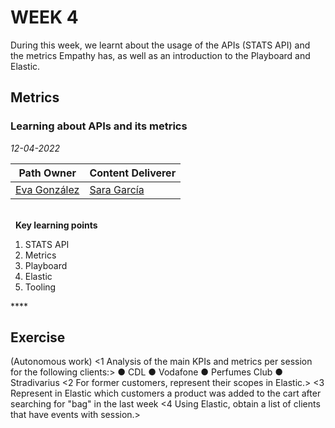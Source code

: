 # WEEK 4
During this week, we learnt about the usage of the APIs (STATS API) and the metrics Empathy has, as well as an introduction to the Playboard and Elastic.

## Metrics
### Learning about APIs and its metrics

*12-04-2022*

<!-- (Do not change the line below!!!) -->
| **Path Owner** | **Content Deliverer** | 
| --- | --- | 
| [Eva González](https://github.com/evag-empathy) | [Sara García](https://github.com/sarag-empathy) | \ 

\
&nbsp; <!-- (Do not change this and above line PLEASE!!!) -->
**Key learning points** <!-- (Do not change this line!!!) -->
1. STATS API
2. Metrics
3. Playboard
4. Elastic
5. Tooling

**** <!-- (Delete this comment and just leave the 4 *) -->

## Exercise
(Autonomous work) <!-- Comment wheter if it is autonomous or group work -->
<1 Analysis of the main KPIs and metrics per session for the following clients:>
● CDL
● Vodafone
● Perfumes Club
● Stradivarius
<2 For former customers, represent their scopes in Elastic.>
<3 Represent in Elastic which customers a product was added to the cart after searching for "bag" in the last week
<4 Using Elastic, obtain a list of clients that have events with session.>
